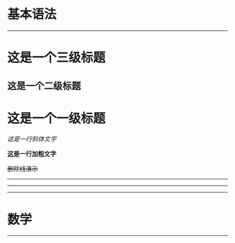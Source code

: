 # 基本语法

***

# 这是一个三级标题

## 这是一个二级标题

# 这是一个一级标题



*这是一行斜体文字*

**这是一行加粗文字**

~~删除线演示~~



***

***

***





# 数学

***



 

